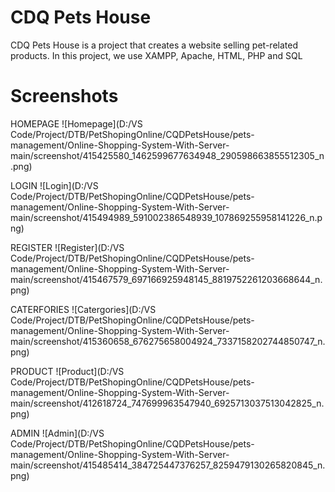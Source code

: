 # CDQ Pets House
CDQ Pets House is a project that creates a website selling pet-related products. In this project, we use XAMPP, Apache, HTML, PHP and SQL
# Screenshots

HOMEPAGE
![Homepage](D:/VS Code/Project/DTB/PetShopingOnline/CQDPetsHouse/pets-management/Online-Shopping-System-With-Server-main/screenshot/415425580_1462599677634948_290598663855512305_n.png)

LOGIN
![Login](D:/VS Code/Project/DTB/PetShopingOnline/CQDPetsHouse/pets-management/Online-Shopping-System-With-Server-main/screenshot/415494989_591002386548939_107869255958141226_n.png)

REGISTER
![Register](D:/VS Code/Project/DTB/PetShopingOnline/CQDPetsHouse/pets-management/Online-Shopping-System-With-Server-main/screenshot/415467579_697166925948145_8819752261203668644_n.png)

CATERFORIES
![Catergories](D:/VS Code/Project/DTB/PetShopingOnline/CQDPetsHouse/pets-management/Online-Shopping-System-With-Server-main/screenshot/415360658_676275658004924_7337158202744850747_n.png)

PRODUCT
![Product](D:/VS Code/Project/DTB/PetShopingOnline/CQDPetsHouse/pets-management/Online-Shopping-System-With-Server-main/screenshot/412618724_747699963547940_6925713037513042825_n.png)

ADMIN
![Admin](D:/VS Code/Project/DTB/PetShopingOnline/CQDPetsHouse/pets-management/Online-Shopping-System-With-Server-main/screenshot/415485414_384725447376257_8259479130265820845_n.png)